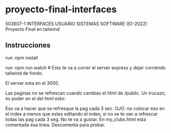 # proyecto-final-interfaces
503607-1 INTERFACES USUARIO SISTEMAS SOFTWARE (S1-2022) Proyecto Final en tailwind

## Instrucciones

run: npm install

run: npm run watch # Esto te va a correr el server express y dejar corriendo tailwind de fondo.

El server esta en el 3000.

Las paginas no se refrescan cuando cambias el html de /public. Un trucazo, es poder en el <head> del html esto:

  <meta http-equiv="refresh" content="3" />
  
Eso va a hacer que se refresque la pag cada 3 sec. 
OJO: no colocar eso en el index a menos que estes editando el index, si no se te van a refrescar todas las pag cada 3 seg. 
No te va a gustar.
En my_clubs.html esta comentada esa linea. Descomenta para probar.
